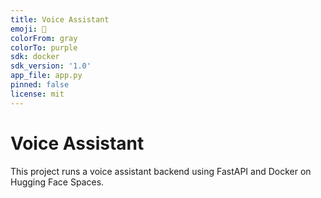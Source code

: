 ```yaml
---
title: Voice Assistant
emoji: 🧠
colorFrom: gray
colorTo: purple
sdk: docker
sdk_version: '1.0'
app_file: app.py
pinned: false
license: mit
---
```


# Voice Assistant

This project runs a voice assistant backend using FastAPI and Docker on Hugging Face Spaces.